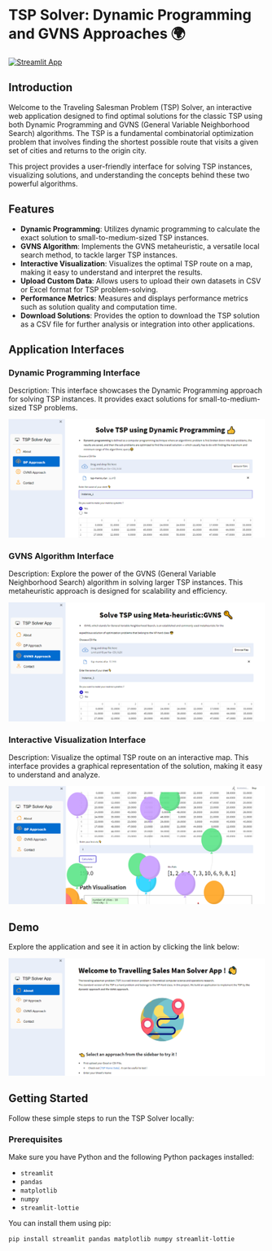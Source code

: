 # TSP Solver: Dynamic Programming and GVNS Approaches 🌍

[![Streamlit App](https://static.streamlit.io/badges/streamlit_badge_black_white.svg)](https://boutainaelyaziji-tsp-project-app-cod2bj.streamlit.app/)

## Introduction

Welcome to the Traveling Salesman Problem (TSP) Solver, an interactive web application designed to find optimal solutions for the classic TSP using both Dynamic Programming and GVNS (General Variable Neighborhood Search) algorithms. The TSP is a fundamental combinatorial optimization problem that involves finding the shortest possible route that visits a given set of cities and returns to the origin city.

This project provides a user-friendly interface for solving TSP instances, visualizing solutions, and understanding the concepts behind these two powerful algorithms.

## Features

- **Dynamic Programming**: Utilizes dynamic programming to calculate the exact solution to small-to-medium-sized TSP instances.
- **GVNS Algorithm**: Implements the GVNS metaheuristic, a versatile local search method, to tackle larger TSP instances.
- **Interactive Visualization**: Visualizes the optimal TSP route on a map, making it easy to understand and interpret the results.
- **Upload Custom Data**: Allows users to upload their own datasets in CSV or Excel format for TSP problem-solving.
- **Performance Metrics**: Measures and displays performance metrics such as solution quality and computation time.
- **Download Solutions**: Provides the option to download the TSP solution as a CSV file for further analysis or integration into other applications.
  
## Application Interfaces

### Dynamic Programming Interface

Description: This interface showcases the Dynamic Programming approach for solving TSP instances. It provides exact solutions for small-to-medium-sized TSP problems.

![Dynamic Programming Interface](https://github.com/BoutainaELYAZIJI/TSP_project/blob/main/imgs/DP.png)

### GVNS Algorithm Interface

Description: Explore the power of the GVNS (General Variable Neighborhood Search) algorithm in solving larger TSP instances. This metaheuristic approach is designed for scalability and efficiency.

![GVNS Algorithm Interface](https://github.com/BoutainaELYAZIJI/TSP_project/blob/main/imgs/GVNS.png)

### Interactive Visualization Interface

Description: Visualize the optimal TSP route on an interactive map. This interface provides a graphical representation of the solution, making it easy to understand and analyze.

![Interactive Visualization Interface](https://github.com/BoutainaELYAZIJI/TSP_project/blob/main/imgs/Graph_succes.png)


## Demo

Explore the application and see it in action by clicking the link below:

[![Demo](https://github.com/BoutainaELYAZIJI/TSP_project/blob/main/imgs/HomePage.png)](https://boutainaelyaziji-tsp-project-app-cod2bj.streamlit.app/)

## Getting Started

Follow these simple steps to run the TSP Solver locally:

### Prerequisites

Make sure you have Python and the following Python packages installed:

- `streamlit`
- `pandas`
- `matplotlib`
- `numpy`
- `streamlit-lottie`

You can install them using pip:

```shell
pip install streamlit pandas matplotlib numpy streamlit-lottie
